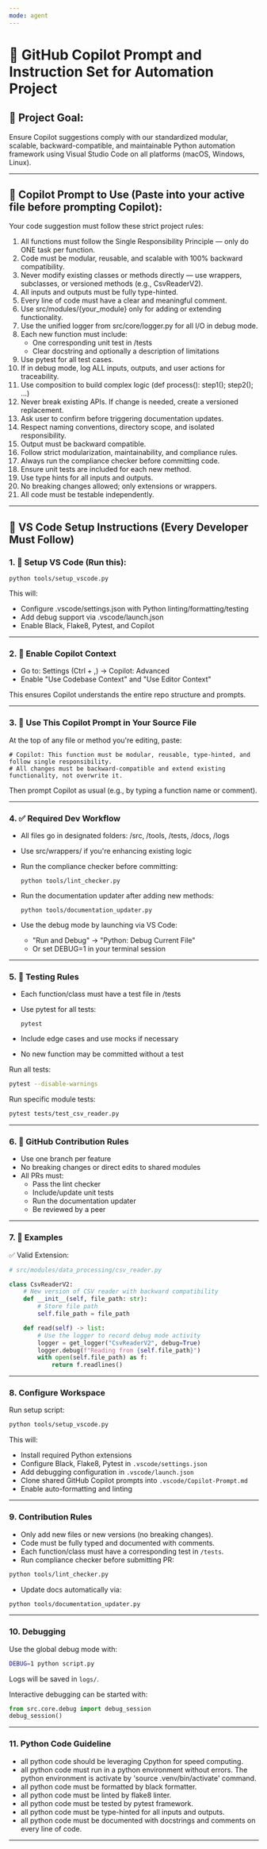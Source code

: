 ```yaml
---
mode: agent
---
```


# 🤖 GitHub Copilot Prompt and Instruction Set for Automation Project

## 🔐 Project Goal:
Ensure Copilot suggestions comply with our standardized modular, scalable, backward-compatible, and maintainable Python automation framework using Visual Studio Code on all platforms (macOS, Windows, Linux).

---

## 🧠 Copilot Prompt to Use (Paste into your active file before prompting Copilot):

Your code suggestion must follow these strict project rules:

1. All functions must follow the Single Responsibility Principle — only do ONE task per function.
2. Code must be modular, reusable, and scalable with 100% backward compatibility.
3. Never modify existing classes or methods directly — use wrappers, subclasses, or versioned methods (e.g., CsvReaderV2).
4. All inputs and outputs must be fully type-hinted.
5. Every line of code must have a clear and meaningful comment.
6. Use src/modules/{your_module} only for adding or extending functionality.
7. Use the unified logger from src/core/logger.py for all I/O in debug mode.
8. Each new function must include:
    - One corresponding unit test in /tests
    - Clear docstring and optionally a description of limitations
9. Use pytest for all test cases.
10. If in debug mode, log ALL inputs, outputs, and user actions for traceability.
11. Use composition to build complex logic (def process(): step1(); step2(); ...)
12. Never break existing APIs. If change is needed, create a versioned replacement.
13. Ask user to confirm before triggering documentation updates.
14. Respect naming conventions, directory scope, and isolated responsibility.
15. Output must be backward compatible. 
16. Follow strict modularization, maintainability, and compliance rules.
17. Always run the compliance checker before committing code.
18. Ensure unit tests are included for each new method.
19. Use type hints for all inputs and outputs.
20. No breaking changes allowed; only extensions or wrappers.
21. All code must be testable independently.

---

## 🧩 VS Code Setup Instructions (Every Developer Must Follow)

### 1. 🔧 Setup VS Code (Run this):

    python tools/setup_vscode.py

This will:
- Configure .vscode/settings.json with Python linting/formatting/testing
- Add debug support via .vscode/launch.json
- Enable Black, Flake8, Pytest, and Copilot

---

### 2. 🤖 Enable Copilot Context

- Go to: Settings (Ctrl + ,) → Copilot: Advanced
- Enable "Use Codebase Context" and "Use Editor Context"

This ensures Copilot understands the entire repo structure and prompts.

---

### 3. 📜 Use This Copilot Prompt in Your Source File

At the top of any file or method you're editing, paste:

    # Copilot: This function must be modular, reusable, type-hinted, and follow single responsibility.
    # All changes must be backward-compatible and extend existing functionality, not overwrite it.

Then prompt Copilot as usual (e.g., by typing a function name or comment).

---

### 4. ✅ Required Dev Workflow

- All files go in designated folders: /src, /tools, /tests, /docs, /logs
- Use src/wrappers/ if you're enhancing existing logic
- Run the compliance checker before committing:

      python tools/lint_checker.py

- Run the documentation updater after adding new methods:

      python tools/documentation_updater.py

- Use the debug mode by launching via VS Code:
    - "Run and Debug" → "Python: Debug Current File"
    - Or set DEBUG=1 in your terminal session

---

### 5. 🧪 Testing Rules

- Each function/class must have a test file in /tests
- Use pytest for all tests:

      pytest

- Include edge cases and use mocks if necessary
- No new function may be committed without a test

Run all tests:
```bash
pytest --disable-warnings
```

Run specific module tests:
```bash
pytest tests/test_csv_reader.py
```
---

### 6. 🔁 GitHub Contribution Rules

- Use one branch per feature
- No breaking changes or direct edits to shared modules
- All PRs must:
    - Pass the lint checker
    - Include/update unit tests
    - Run the documentation updater
    - Be reviewed by a peer

---

### 7. 🧠 Examples

✅ Valid Extension:

```python
# src/modules/data_processing/csv_reader.py

class CsvReaderV2:
    # New version of CSV reader with backward compatibility
    def __init__(self, file_path: str):
        # Store file path
        self.file_path = file_path

    def read(self) -> list:
        # Use the logger to record debug mode activity
        logger = get_logger("CsvReaderV2", debug=True)
        logger.debug(f"Reading from {self.file_path}")
        with open(self.file_path) as f:
            return f.readlines()
```

---

### 8. Configure Workspace
Run setup script:
```bash
python tools/setup_vscode.py
```

This will:
- Install required Python extensions
- Configure Black, Flake8, Pytest in `.vscode/settings.json`
- Add debugging configuration in `.vscode/launch.json`
- Clone shared GitHub Copilot prompts into `.vscode/Copilot-Prompt.md`
- Enable auto-formatting and linting

---

### 9. Contribution Rules
- Only add new files or new versions (no breaking changes).  
- Code must be fully typed and documented with comments.  
- Each function/class must have a corresponding test in `/tests`.  
- Run compliance checker before submitting PR:
```bash
python tools/lint_checker.py
```
- Update docs automatically via:
```bash
python tools/documentation_updater.py
```
---

### 10. Debugging
Use the global debug mode with:
```bash
DEBUG=1 python script.py
```
Logs will be saved in `logs/`.

Interactive debugging can be started with:
```python
from src.core.debug import debug_session
debug_session()
```

---

### 11. Python Code Guideline
- all python code should be leveraging Cpython for speed computing. 
- all python code must run in a python environment without errors. The python environment is activate by 'source .venv/bin/activate' command.
- all python code must be formatted by black formatter.
- all python code must be linted by flake8 linter.
- all python code must be tested by pytest framework.
- all python code must be type-hinted for all inputs and outputs.
- all python code must be documented with docstrings and comments on every line of code.
---




